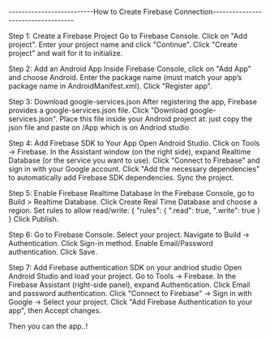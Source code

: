 --------------------------How to Create Firebase Connection-----------------------------------

Step 1: Create a Firebase Project
Go to Firebase Console.
Click on "Add project".
Enter your project name and click "Continue".
Click "Create project" and wait for it to initialize.

Step 2: Add an Android App
Inside Firebase Console, click on "Add App" and choose Android.
Enter the package name (must match your app’s package name in AndroidManifest.xml).
Click "Register app".

Step 3: Download google-services.json
After registering the app, Firebase provides a google-services.json file.
Click "Download google-services.json".
Place this file inside your Android project at:
just copy the json file and paste on /App which is on Andriod studio

Step 4: Add Firebase SDK to Your App
Open Android Studio.
Click on Tools → Firebase.
In the Assistant window (on the right side), expand Realtime Database (or the service you want to use).
Click "Connect to Firebase" and sign in with your Google account.
Click "Add the necessary dependencies" to automatically add Firebase SDK dependencies.
Sync the project.

Step 5: Enable Firebase Realtime Database
In the Firebase Console, go to Build > Realtime Database.
Click Create Real Time Database and choose a region.
Set rules to allow read/write:
{
  "rules": {
    ".read": true,
    ".write": true
  }
}
Click Publish.

Step 6:
Go to Firebase Console.
Select your project.
Navigate to Build → Authentication.
Click Sign-in method.
Enable Email/Password authentication.
Click Save.

Step 7: Add Firebase authentication SDK on your andriod studio
Open Android Studio and load your project.
Go to Tools → Firebase.
In the Firebase Assistant (right-side panel), expand Authentication.
Click Email and password authentication.
Click "Connect to Firebase" → Sign in with Google → Select your project.
Click "Add Firebase Authentication to your app", then Accept changes.

Then you can the app..!
